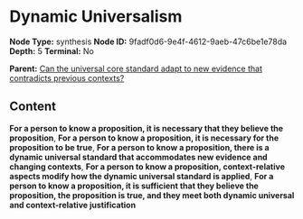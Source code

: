 # Dynamic Universalism

**Node Type:** synthesis
**Node ID:** 9fadf0d6-9e4f-4612-9aeb-47c6be1e78da
**Depth:** 5
**Terminal:** No

**Parent:** [Can the universal core standard adapt to new evidence that contradicts previous contexts?](can-the-universal-core-standard-adapt-to-new-evidence-that-contradicts-previous-contexts-antithesis-e92e64cd-82f9-4535-9b19-4ab475b4badb.md)

## Content

**For a person to know a proposition, it is necessary that they believe the proposition**, **For a person to know a proposition, it is necessary for the proposition to be true**, **For a person to know a proposition, there is a dynamic universal standard that accommodates new evidence and changing contexts**, **For a person to know a proposition, context-relative aspects modify how the dynamic universal standard is applied**, **For a person to know a proposition, it is sufficient that they believe the proposition, the proposition is true, and they meet both dynamic universal and context-relative justification**
